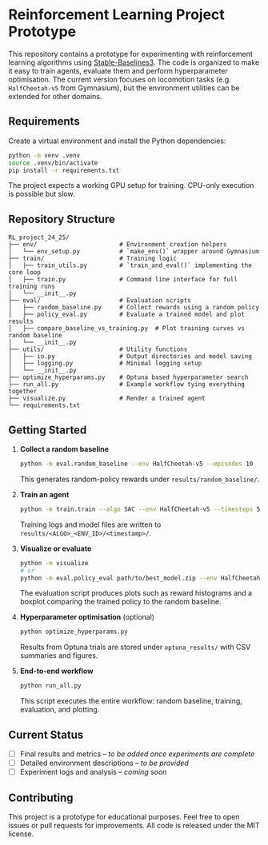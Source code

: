 # Reinforcement Learning Project Prototype

This repository contains a prototype for experimenting with reinforcement learning algorithms using [Stable-Baselines3](https://github.com/DLR-RM/stable-baselines3). The code is organized to make it easy to train agents, evaluate them and perform hyperparameter optimisation. The current version focuses on locomotion tasks (e.g. `HalfCheetah-v5` from Gymnasium), but the environment utilities can be extended for other domains.

## Requirements

Create a virtual environment and install the Python dependencies:

```bash
python -m venv .venv
source .venv/bin/activate
pip install -r requirements.txt
```

The project expects a working GPU setup for training. CPU-only execution is possible but slow.

## Repository Structure

```
RL_project_24_25/
├── env/                       # Environment creation helpers
│   └── env_setup.py           # `make_env()` wrapper around Gymnasium
├── train/                     # Training logic
│   ├── train_utils.py         # `train_and_eval()` implementing the core loop
│   ├── train.py               # Command line interface for full training runs
│   └── __init__.py
├── eval/                      # Evaluation scripts
│   ├── random_baseline.py     # Collect rewards using a random policy
│   ├── policy_eval.py         # Evaluate a trained model and plot results
│   ├── compare_baseline_vs_training.py  # Plot training curves vs random baseline
│   └── __init__.py
├── utils/                     # Utility functions
│   ├── io.py                  # Output directories and model saving
│   ├── logging.py             # Minimal logging setup
│   └── __init__.py
├── optimize_hyperparams.py    # Optuna based hyperparameter search
├── run_all.py                 # Example workflow tying everything together
├── visualize.py               # Render a trained agent
└── requirements.txt
```

## Getting Started

1. **Collect a random baseline**
   ```bash
   python -m eval.random_baseline --env HalfCheetah-v5 --episodes 10
   ```
   This generates random-policy rewards under `results/random_baseline/`.

2. **Train an agent**
   ```bash
   python -m train.train --algo SAC --env HalfCheetah-v5 --timesteps 50000
   ```
   Training logs and model files are written to `results/<ALGO>_<ENV_ID>/<timestamp>/`.

3. **Visualize or evaluate**
   ```bash
   python -m visualize
   # or
   python -m eval.policy_eval path/to/best_model.zip --env HalfCheetah-v5 --algo SAC --episodes 50 --random-rewards path/to/random_baseline_rewards.npz
   ```
   The evaluation script produces plots such as reward histograms and a boxplot comparing the trained policy to the random baseline.

4. **Hyperparameter optimisation** (optional)
   ```bash
   python optimize_hyperparams.py
   ```
   Results from Optuna trials are stored under `optuna_results/` with CSV summaries and figures.

5. **End-to-end workflow**
   ```bash
   python run_all.py
   ```
   This script executes the entire workflow: random baseline, training, evaluation, and plotting.

## Current Status

- [ ] Final results and metrics – *to be added once experiments are complete*
- [ ] Detailed environment descriptions – *to be provided*
- [ ] Experiment logs and analysis – *coming soon*

## Contributing

This project is a prototype for educational purposes. Feel free to open issues or pull requests for improvements. All code is released under the MIT license.

